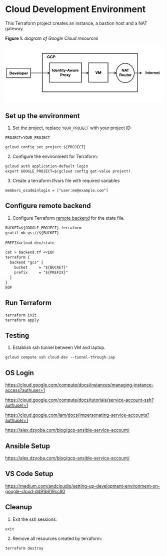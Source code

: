 # Cloud Development Environment

This Terraform project creates an instance, a bastion host and a NAT gateway.

**Figure 1.** *diagram of Google Cloud resources*

![architecture diagram](./diagram.png)

## Set up the environment

1. Set the project, replace `YOUR_PROJECT` with your project ID:

```
PROJECT=YOUR_PROJECT
```

```
gcloud config set project ${PROJECT}
```

2. Configure the environment for Terraform:

```
gcloud auth application-default login
export GOOGLE_PROJECT=$(gcloud config get-value project)
```

3. Create a terraform.tfvars file with required variables
```
members_osadminlogin = ["user:me@example.com"]
```

## Configure remote backend

1. Configure Terraform [remote backend](https://www.terraform.io/docs/backends/types/gcs.html) for the state file.

```
BUCKET=${GOOGLE_PROJECT}-terraform
gsutil mb gs://${BUCKET}

PREFIX=cloud-dev/state
```

```
cat > backend.tf <<EOF
terraform {
  backend "gcs" {
    bucket     = "${BUCKET}"
    prefix     = "${PREFIX}"
  }
}
EOF
```

## Run Terraform

```
terraform init
terraform apply
```

## Testing

1. Establish ssh tunnel between VM and laptop.
```
gcloud compute ssh cloud-dev --tunnel-through-iap
```

## OS Login 

https://cloud.google.com/compute/docs/instances/managing-instance-access?authuser=1

https://cloud.google.com/compute/docs/tutorials/service-account-ssh?authuser=1

https://cloud.google.com/iam/docs/impersonating-service-accounts?authuser=1

https://alex.dzyoba.com/blog/gcp-ansible-service-account/

## Ansible Setup

https://alex.dzyoba.com/blog/gcp-ansible-service-account/

## VS Code Setup

https://medium.com/andcloudio/setting-up-development-environment-on-google-cloud-dd91b619cc80


## Cleanup

1. Exit the ssh sessions:

```
exit
```

2. Remove all resources created by terraform:

```
terraform destroy
```
